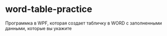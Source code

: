 # word-table-practice

Программка в WPF, которая создает табличку в WORD с заполненными данными, которые вы укажите
